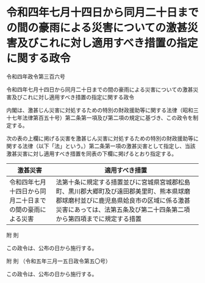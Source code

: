 # 令和四年七月十四日から同月二十日までの間の豪雨による災害についての激甚災害及びこれに対し適用すべき措置の指定に関する政令

令和四年政令第三百六号

令和四年七月十四日から同月二十日までの間の豪雨による災害についての激甚災害及びこれに対し適用すべき措置の指定に関する政令

内閣は、激甚じん災害に対処するための特別の財政援助等に関する法律（昭和三十七年法律第百五十号）第二条第一項及び第二項の規定に基づき、この政令を制定する。

次の表の上欄に掲げる災害を激甚じん災害に対処するための特別の財政援助等に関する法律（以下「法」という。）第二条第一項の激甚災害として指定し、当該激甚災害に対し適用すべき措置を同表の下欄に掲げるとおり指定する。

激甚災害 | 適用すべき措置  
---|---  
令和四年七月十四日から同月二十日までの間の豪雨による災害 | 法第十条に規定する措置並びに宮城県宮城郡松島町、黒川郡大郷町及び遠田郡美里町、熊本県球磨郡球磨村並びに鹿児島県姶良市の区域に係る激甚災害にあっては、法第五条及び第二十四条第二項から第四項までに規定する措置  
  
附 則

この政令は、公布の日から施行する。

附 則 （令和五年三月一五日政令第五〇号）

この政令は、公布の日から施行する。
